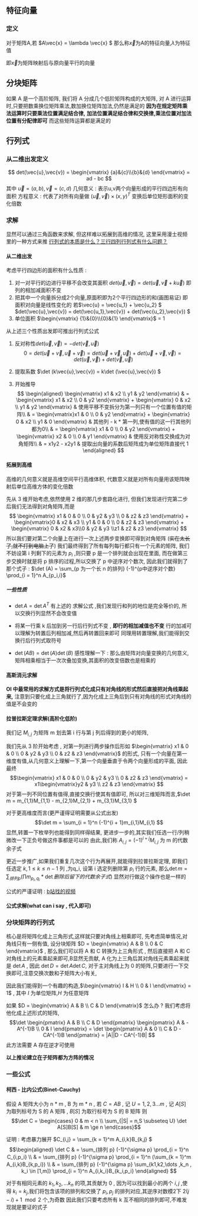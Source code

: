 ## 特征向量
### 定义
对于矩阵A,若
$A\vec{x} = \lambda \vec{x} $
那么称$\vec{x}$为A的特征向量,$\lambda$为特征值

即$\vec{x}$为矩阵映射后与原向量平行的向量

## 分块矩阵
如果 A 是一个高阶矩阵,
我们将 A 分成几个低阶矩阵构成的大矩阵,
对 A 进行运算时,只要把数乘换位矩阵乘法,数加换位矩阵加法,仍然是满足的
**因为在规定矩阵乘法运算时只要乘法位置满足结合律,**
**加法位置满足结合律和交换律,乘法位置对加法位置有分配律即可**
而这些矩阵运算都是满足的

## 行列式
### 从二维出发定义
$$
det(\vec{u},\vec{v}) = \begin{vmatrix}
    {a}&{c}\\{b}&{d}
\end{vmatrix} = ad - bc
$$
其中 $\vec{u} = (a,b) , \vec{v} = (c,d)$
几何意义 : 表示u,v两个向量形成的平行四边形有向面积
方程意义 : 代表了对所有向量做 $(\vec{u},\vec{v}) \times (x,y)^T$ 变换后单位矩形面积的变化倍数
### 求解
显然可以通过三角函数来求解,
但这样难以拓展到高维的情况,
这里采用漫士视频里的一种方式来推
[行列式的本质是什么？三行四列行列式有什么问题？](https://www.bilibili.com/video/BV13e411m7Js/)
#### 从二维出发
考虑平行四边形的面积有什么性质 :

1. 对一对平行的边进行平移不会改变其面积
$det(\vec{u},\vec{v}) = det(\vec{u},\vec{v} + k\vec{u})$
即列的相加减面积不变
2. 把其中一个向量拆分成2个向量,原面积即为2个平行四边形的和(画图易证)
即面积对向量是线性变化的
若$\vec{u} = \vec{u_1} + \vec{u_2} $
$det(\vec{u},\vec{v}) = det(\vec{u_1},\vec{v}) + det(\vec{u_2},\vec{v}) $
3. 单位面积
$\begin{vmatrix}
    {1}&{0}\\{0}&{1}
\end{vmatrix}$ = 1

从上述三个性质出发即可推出行列式公式
1. 反对称性$det(\vec{u},\vec{v}) = -det(\vec{v},\vec{u})$
$$
0 = det(\vec{u} + \vec{v},\vec{u} + \vec{v}) = det(\vec{u} + \vec{v},\vec{u}) + det(\vec{u} + \vec{v},\vec{v}) = det(\vec{u},\vec{v}) + det(\vec{v},\vec{u})
$$

2. 提取系数 $\det (k\vec{u},\vec{v}) = k\det (\vec{u},\vec{v}) $ 

3. 开始推导
$$
\begin{aligned}
\begin{vmatrix}
x1 & x2 \\ y1 & y2
\end{vmatrix} & =
\begin{vmatrix}
x1 & x2 \\ 0 & y2
\end{vmatrix} + \begin{vmatrix}
0 & x2 \\ y1 & y2
\end{vmatrix} & 使用平移不变拆分为第一列只有一个位置有值的矩阵\\
& = \begin{vmatrix}x1 & 0 \\ 0 & y2
\end{vmatrix} + \begin{vmatrix} 0 & x2 \\ y1 & 0
\end{vmatrix} & 其他列 - k * 第一列,使有值的这一行其他列都为0\\
& = \begin{vmatrix} x1 & 0 \\ 0 & y2
\end{vmatrix} + \begin{vmatrix} x2 & 0 \\ 0 & y1
\end{vmatrix} & 使用反对称性交换成为对角矩阵\\
& = x1y2 - x2y1 & 提取出向量的系数后矩阵成为单位矩阵直接代 1
\end{aligned}
$$

#### 拓展到高维
高维的几何意义就是高维空间平行高维体积,
代数意义就是对所有向量用该矩阵映射后单位高维方体的变化倍数

先从 3 维开始考虑,依然使用 2 维的那几步套路化进行,
但我们发现进行完第二步后我们无法得到对角矩阵,而是
$$
\begin{vmatrix} x1 & 0 & 0 \\ 0 & y2 & y3 \\ 0 & z2 & z3
\end{vmatrix} + \begin{vmatrix}0 & x2 & x3 \\ y1 & 0 & 0 \\ 0 & z2 & z3
\end{vmatrix} + \begin{vmatrix} 0 & x2 & x3\\0 & y2 & y3 \\z1 & z2 & z3
\end{vmatrix}
$$
所以我们要对第二个向量上在进行一次上述两步变换即可得到对角矩阵
(~~实在太长了,就不打到电脑上了~~)
我们最终得到了所有每列每行都只有一个元素的矩阵,
我们不妨设第 i 列剩下的元素为 $p_i$ ,则只要 p 是一个排列就会出现在里面,
而在做第三步交换时就是将 p 排序的过程,所以交换了 p 中逆序对个数次,
因此我们就得到了那个式子 :
$\det (A) = \sum_{p 为一个长 n 的排列} (-1)^{p中逆序对个数} \prod_{i = 1}^n A_{p_i,i}$

##### 一些性质
- $\det A = \det A^T$
有上述的 求解公式 ,我们发现行和列的地位是完全等价的,
所以交换行列显然不会改变值
- 将某一行乘 k 后加到另一行后行列式不变 , **即行的相加减值也不变**
行的加减可以理解为转置后列相加减,然后再转置回来即可
同理用转置理解,我们能得到交换行后行列式取符号

- $\det(AB) = \det(A) \det(B)$
感性理解一下 :
那么由矩阵对向量变换的几何意义,
矩阵相乘相当于一次次叠加变换,其面积的改变倍数也是相乘的

#### **高斯消元求解**
**OI 中最常用的求解方式是将行列式化成只有对角线的形式然后直接把对角线乘起来,**
注意到只要化成上三角就行了,因为化成上三角后到只有对角线的形式对角线的值是不会变的

#### 拉普拉斯定理求解(高阶化低阶)
我们记 $M_{i,j}$ 为矩阵 m 划去第 i 行与第 j 列后得到的更小的矩阵,

我们先从 3 阶开始考虑 , 
对第一列进行两步操作后形如 $\begin{vmatrix} x1 & 0 & 0 \\ 0 & y2 & y3 \\ 0 & z2 & z3
\end{vmatrix}$ 的形式,
只有一个向量在第一维度有值,从几何意义上理解一下,第一个向量垂直于令两个向量形成的平面,
因此最终 
$$\begin{vmatrix} x1 & 0 & 0 \\ 0 & y2 & y3 \\ 0 & z2 & z3
\end{vmatrix} = x1\begin{vmatrix}y2 & y3 \\ z2 & z3 \end{vmatrix} $$
对于第一列不同位置有值得,直接交换行使其有值即可,
所以对三维矩阵而言,$\det m = m_{1,1}M_{1,1} - m_{2,1}M_{2,1} + m_{3,1}M_{3,1} $

对于更高维度而言(更严谨得证明需要从公式出发)
$$\det m = \sum_{i = 1}^n (-1)^{i + 1}m_{i,1}M_{i,1} $$
显然,转置一下枚举列也能得到同样得结果,
更进步一步的,其实我们任选一行/列稍微改一下正负号做这件事都是可以的
由此,我们称 $A_{i,j} = (-1)^{i + j}M_{i,j}$ 为 m 的代数余子式

更近一步推广,如果我们重复几次这个行为再展开,就能得到拉普拉斯定理,
即我们任选定 $k , 1 \le k \le n - 1$ 列 ,为q_i, 
设第 i 选定列删除第 $p_i$ 行的元素,
那么$\det m = \sum_{排列 p} (\prod m_{p_i,q_i} * \det 删除后留下的代数余子式)$
显然对行做这个操作也是一样的

公式的严谨证明 : [b站找的视频](https://www.bilibili.com/video/BV1nC4y11768/?spm_id_from=333.337.search-card.all.click&vd_source=2413b570bfae8cfb84eaf2dca07c0d5b)

#### 公式求解(what can i say , 代入即可)

### 分块矩阵的行列式
核心是将矩阵化成上三角形式,这样就只要对角线上相乘即可,
先考虑简单情况,对角线只有一侧有值,
设分块矩阵 $D = \begin{vmatrix} A & B \\ 0 & C \end{vmatrix}$ , 
那么我们可以将 A 和 C 转换为上三角形式 , 然后直接把 A 和 C 对角线上的元素乘起来即可,B显然无贡献,
A 化为上三角后其对角线元素乘起来就是 $\det A$ , 
因此 $\det D = \det A \det C$,
对于主对角线上为 0 的矩阵,只要进行一下交换即可,注意交换次数和子矩阵大小有关,

因此我们能得到一个有趣的构造,$\begin{vmatrix} I & H \\ 0 & I \end{vmatrix} = 1$ , 其中 $I$ 为单位矩阵,$H$ 为任意矩阵

如果 $D = \begin{vmatrix} A & B \\ C & D \end{vmatrix}$ 怎么办 ?
我们考虑将他化成上述形式的矩阵,
$$\det \begin{pmatrix} A & B \\ C & D \end{pmatrix} \begin{pmatrix}  A & -A^{-1}B \\ 0 & I \end{pmatrix} = \det \begin{pmatrix} A & 0 \\ C & D - CA^{-1}B \end{pmatrix} = |A||D - CA^{-1}B| $$ 
此方法需要 A 存在逆才可使用

**以上推论建立在子矩阵都为方阵的情况**

### 一些公式
#### 柯西 - 比内公式(Binet-Cauchy)
假设 A 矩阵大小为 n * m , B 为 m * n , 若 $C = AB$ , 记 $U = {1,2,3\dots m}$ ,
记 $A[S]$ 为取列标号为 S 的 A 矩阵 , $B[S]$ 为取行标号为 S 的 B 矩阵
则 
$$\det C = \begin{cases} 0 & m < n \\ \sum_{|S| = n,S \subseteq U} \det A[S]B[S] & m \ge n \end{cases}$$

证明 : 考虑暴力展开
$C_{i,j} = \sum_{k = 1}^m A_{i,k}B_{k,j} $
$$\begin{aligned}
\det C & = \sum_{排列 p} (-1)^{\sigma p} \prod_{i = 1}^n C_{i,p_i} \\
& = \sum_{排列 p} (-1)^{\sigma p} \prod_{i = 1}^n (\sum_{k = 1}^m A_{i,k}B_{k,p_i}) \\
& = \sum_{排列 p} (-1)^{\sigma p} \sum_{k1,k2,\dots ,k_n , k_i \in [1,m]} \prod_{i = 1}^n A_{i,k_i}B_{k_i,p_i}
\end{aligned} $$

对于有相同元素的 $k_1,k_2,\dots k_n$ 的项,其贡献为 0 , 
因为可以找到最小的两个 $i,j$ ,使得 $k_i = k_j$,我们将包含该项的排列和交换了 $p_i,p_j$ 的排列对应,其逆序对数模2下 $2(j - i) + 1\mod 2$ 个,为奇数
因此我们只要考虑所有 k 互不相同的排列即可,不难发现就是要证的式子
